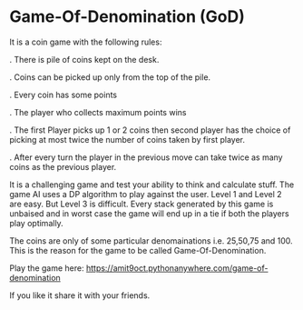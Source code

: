 Game-Of-Denomination (GoD)
=========================
It is a coin game with the following rules:

. There is pile of coins kept on the desk.

. Coins can be picked up only from the top of the pile.

. Every coin has some points

. The player who collects maximum points wins

. The first Player picks up 1 or 2 coins then second player has the choice of picking at most twice the number of coins
taken by first player.

. After every turn the player in the previous move can take twice as many coins as the previous player.

It is a challenging game and test your ability to think and calculate stuff. The game AI uses a DP algorithm to play against the user. Level 1 and Level 2 are easy. But Level 3 is difficult. Every stack generated by this game is unbaised and in worst case the game will end up in a tie if both the players play optimally.

The coins are only of some particular denomainations i.e. 25,50,75 and 100. This is the reason for the game to be called Game-Of-Denomination.

Play the game here: https://amit9oct.pythonanywhere.com/game-of-denomination

If you like it share it with your friends.
